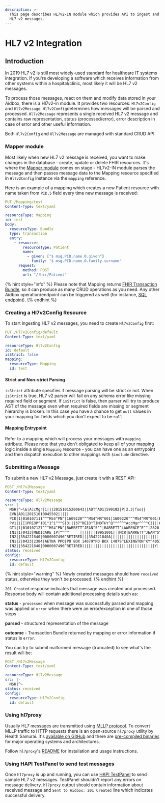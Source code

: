 ```yaml
---
description: >-
  This page describes HL7v2-IN module which provides API to ingest and process
  HL7 v2 messages.
---
```


# HL7 v2 Integration

## Introduction

In 2019 HL7 v2 is still most widely-used standard for healthcare IT systems integration. If you're developing a software which receives information from other systems within a hospital/clinic, most likely it will be HL7 v2 messages.

To process those messages, react on them and modify data stored in your Aidbox, there is a Hl7v2-in module. It provides two resources: `Hl7v2Config` and `Hl7v2Message`. `Hl7v2Config`determines how messages will be parsed and processed. `Hl7v2Message` represents a single received HL7 v2 message and contains raw representation, status \(processed/error\), error description in case of error and other useful information.

Both `Hl7v2Config` and `Hl7v2Message` are managed with standard CRUD API.

### Mapper module

Most likely when new HL7 v2 message is received, you want to make changes in the database - create, update or delete  FHIR resources. It's where the [Mapper module](mappings.md) comes on stage - HL7v2-IN module parses the message and then passes message data to the Mapping resource specified in `Hl7v2Config` instance via the `mapping` reference.

Here is an example of a mapping which creates a new Patient resource with name taken from `PID.5` field every time new message is received:

```yaml
PUT /Mapping/test
Content-Type: text/yaml

resourceType: Mapping
id: test
body:
  resourceType: Bundle
  type: transaction
  entry:
    - resource:
        resourceType: Patient
        name:
          - given: ["$ msg.PID.name.0.given"]
            family: "$ msg.PID.name.0.family.surname"
      request:
        method: POST
        url: "/fhir/Patient"
```

{% hint style="info" %}
Please note that Mapping returns [FHIR Transaction Bundle](../basic-concepts/transaction.md), so it can produce as many CRUD operations as you need. Any other Aidbox operation/endpoint can be triggered as well \(for instance, [SQL endpoint](../basic-concepts/database.md)\).
{% endhint %}

### Creating a Hl7v2Config Resource

To start ingesting HL7 v2 messages, you need to create `Hl7v2Config` first:

```yaml
PUT /Hl7v2Config/default
Content-Type: text/yaml

resourceType: Hl7v2Config
id: default
isStrict: false
mapping:
  resourceType: Mapping
  id: test
```

#### Strict and Non-strict Parsing

`isStrict` attribute specifies if message parsing will be strict or not. When `isStrict` is true, HL7 v2 parser will fail on any schema error like missing required field or segment. If `isStrict` is false, then parser will try to produce AST of the message even when required fields are missing or segment hierarchy is broken. In this case you have a chance to get `null` values in your mapping for fields which you don't expect to be `null`.

#### Mapping Entrypoint

Refer to a mapping which will process your messages with `mapping` attribute. Please note that you don't obligated to keep all of your mapping logic inside a single `Mapping` resource - you can have one as an entrypoint and then dispatch execution to other mappings with `$include` directive.

### Submitting a Message

To submit a new HL7 v2 Message, just create it with a REST API:

```yaml
POST /Hl7v2Message
Content-Type: text/yaml

resourceType: Hl7v2Message
src: |-
  MSH|^~\&|AccMgr|1|||20151015200643||ADT^A01|599102|P|2.3|foo||
  EVN|A01|20151010045502|||||
  PID|1|010107111^^^MS4^PN^|1609220^^^MS4^MR^001|1609220^^^MS4^MR^001|BARRETT^JEAN^SANDY^^||19440823|F||C|STRAWBERRY AVE^FOUR OAKS LODGE^ALBUKERKA^CA^98765^USA^^||(111)222-3333||ENG|W|CHR|111155555550^^^MS4001^AN^001|123-22-1111||||OKLAHOMA|||||||N
  PV1|1|I|PREOP^101^1^1^^^S|3|||37^REID^TIMOTHY^Q^^^^^^AccMgr^^^^CI|||01||||1|||37^REID^TIMOTHY^Q^^^^^^AccMgr^^^^CI|2|40007716^^^AccMgr^VN|4|||||||||||||||||||1||G|||20050110045253||||||
  GT1|1|010107127^^^MS4^PN^|BARRETT^JEAN^S^^|BARRETT^LAWRENCE^E^^|2820 SYCAMORE AVE^TWELVE OAKS LODGE^MONTROSE^CA^91214^USA^|(818)111-3361||19301013|F||A|354-22-1840||||RETIRED|^^^^00000^|||||||20130711|||||0000007496|W||||||||Y|||CHR||||||||RETIRED||||||C
  IN1|1|0423|MEDICARE IP|^^^^     |||||||19951001|||MCR|BARRETT^JEAN^S^^|A|19301013|2820 SYCAMORE AVE^TWELVE OAKS LODGE^MONTROSE^CA^91214^USA^^^|||1||||||||||||||354221840A|||||||F|^^^^00000^|N||||010107127
  IN2||354221840|0000007496^RETIRED|||354221840A||||||||||||||||||||||||||||||Y|||CHR||||W|||RETIRED|||||||||||||||||(818)249-3361||||||||C
  IN1|2|0423|2304|AETNA PPO|PO BOX 14079^PO BOX 14079^LEXINGTON^KY^40512|||081140101400020|RETIRED|||20130101|||COM|BARRETT^JEAN^S^^|A|19301013|2820 SYCAMORE AVE^TWELVE OAKS LODGE^MONTROSE^CA^91214^USA^^^|||2||||||||||||||811001556|||||||F|^^^^00000^|N||||010107127
  IN2||354221840|0000007496^RETIRED|||||||||||||||||||||||||||||||||Y|||CHR||||W|||RETIRED|||||||||||||||||(818)249-3361||||||||C
status: received
config:
  resourceType: Hl7v2Config
  id: default
```

{% hint style="warning" %}
Newly created messages should have `received` status, otherwise they won't be processed.
{% endhint %}

`201 Created` response indicates that message was created and processed. Response body will contain additional processing details such as:

**status** - `processed` when message was successfully parsed and mapping was applied or `error` when there were an error/exception in one of those steps

**parsed** - structured representation of the message

**outcome** - Transaction Bundle returned by mapping or error information if status is `error`.

You can try to submit malformed message \(truncated\)  to see what's the result will be:

```yaml
POST /Hl7v2Message
Content-Type: text/yaml

resourceType: Hl7v2Message
src: |-
  MSH|^~
status: received
config:
  resourceType: Hl7v2Config
  id: default
```

### Using hl7proxy

Usually HL7 messages are transmitted using [MLLP protocol](https://www.hl7.org/implement/standards/product_brief.cfm?product_id=55). To convert MLLP traffic to HTTP requests there is an open-source `hl7proxy` utility by Health Samurai. It's [available on GitHub](https://github.com/HealthSamurai/hl7proxy) and there are [pre-compiled binaries](https://github.com/HealthSamurai/hl7proxy/releases) for major operating systems and architectures.

Follow `hl7proxy`'s [README](https://github.com/HealthSamurai/hl7proxy) for installation and usage instructions.

### Using HAPI TestPanel to send test messages

Once `hl7proxy` is up and running, you can use [HAPI TestPanel](https://hapifhir.github.io/hapi-hl7v2/hapi-testpanel/) to send sample HL7 v2 messages. TestPanel shouldn't report any errors on message delivery. `hl7proxy` output should contain information about received message and `Sent to Aidbox: 201 Created` line which indicates successful delivery.

